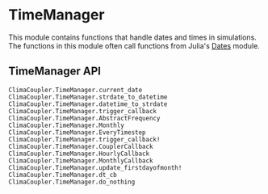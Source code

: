 # TimeManager

This module contains functions that handle dates and times
in simulations. The functions in this module often call
functions from Julia's [Dates](https://docs.julialang.org/en/v1/stdlib/Dates/) module.

## TimeManager API

```@docs
ClimaCoupler.TimeManager.current_date
ClimaCoupler.TimeManager.strdate_to_datetime
ClimaCoupler.TimeManager.datetime_to_strdate
ClimaCoupler.TimeManager.trigger_callback
ClimaCoupler.TimeManager.AbstractFrequency
ClimaCoupler.TimeManager.Monthly
ClimaCoupler.TimeManager.EveryTimestep
ClimaCoupler.TimeManager.trigger_callback!
ClimaCoupler.TimeManager.CouplerCallback
ClimaCoupler.TimeManager.HourlyCallback
ClimaCoupler.TimeManager.MonthlyCallback
ClimaCoupler.TimeManager.update_firstdayofmonth!
ClimaCoupler.TimeManager.dt_cb
ClimaCoupler.TimeManager.do_nothing
```
